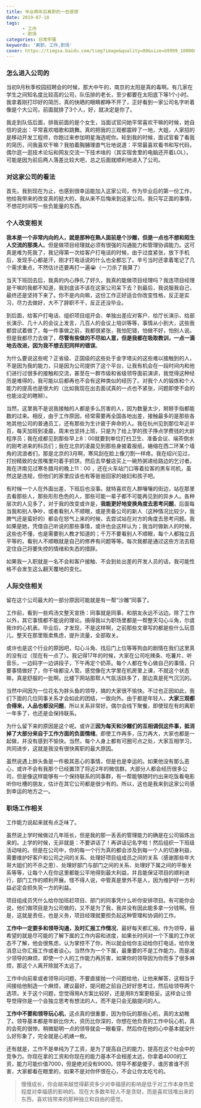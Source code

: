 ```yaml
---
title: 毕业两年后离职的一些感想
date: 2019-07-10
tags:
      - 工作
      - 职场
categories: 日常牢骚
keywords: '离职，工作,职场'
cover: https://timgsa.baidu.com/timg?image&quality=80&size=b9999_10000&sec=1576945397016&di=4b7f5dd9d65c391d915838812f19e30e&imgtype=0&src=http%3A%2F%2Fp0.ssl.cdn.btime.com%2Ft01e1690d9161992645.jpg%3Fsize%3D440x322
---
```

### 怎么进入公司的
   当初9月秋季校园招聘会的时候，那大中午的，南京的太阳是真的毒啊。有几家在学生之间知名度比较高的公司，队伍排的老长，至少都要在太阳底下等1个小时。我拿着刚打印好的简历，真的快晒的眼睛都睁不开了，正好看到一家公司名字听着像是个大公司，前面就排了3个人，好，就决定是你了。
   
   我走到队伍后面，排我前面的是个女生，当面试官问她平常喜欢干嘛的时候，她自信的说出：平常喜欢唱歌和跳舞。真的把我的三观都震碎了一地，大姐，人家招的是移动开发工程师，你跑过来参加明星海选呢你。轮到我的时候，面试官看了看我的简历，问我喜欢干嘛？我拍着胸脯理直气壮地说道：平常最喜欢看书和写代码，偶尔逛一逛技术论坛和网友交流一下技术啥的（其实宿舍里的电脑还开着LOL）。可能是因为前后两人落差比较大吧，总之后面就顺利地进入了公司。
   
### 对这家公司的看法
   首先，我到现在为止，也感到很幸运能加入这家公司，作为毕业后的第一份工作，他给我带来的改变真的挺大的，我从来不后悔来到这家公司。我只写正面的事情，不想花时间写一些负能量的东西。
   
###  个人改变相关
   **我本是一个非常内向的人，就是那种在熟人面前是个沙雕，但是一点也不想和陌生人交流的那类人**。但是做项目经理就必须有很强的沟通能力和管理协调能力。这可真是难为死我了，我记得第一次给客户打电话的时候，由于过度紧张，放下手机后，发现手心都是汗，刚才打电话说的什么也全都忘了。辛亏当时还拿着笔记了几个需求重点，不然估计还要再打一遍😭（一刀杀了我算了）
   
当天下班回去后，我真的内心挣扎了好久，我真的能做项目经理吗？我连项目经理是干嘛的我都不知道，我到底该不该在这家公司呆下去？到最后，我说服我自己，最终还是坚持下来了。你不是内向嘛，这份工作正好适合你改变性格，反正是实习，尽力去做好，大不了辞职不干，反正还没毕业。

   到后面，给客户打电话、组织项目组开会、单独出差应对客户、给厅长演示、给部长演示、几十人的会议上发言，几百人的会议上培训等等，事情从小到大，这些我都尝试着做了，每一件事做之前，我都很紧张，我怕犯错，怕做不好，怕别人说。但是我都尽力去做了，**尽管有些做的不尽如人意，但是我都在吸取教训，一点一滴地去改进，因为我不想去犯同样的错误**。
   
   为什么要说这些呢？正省级、正国级的这些处于金字塔尖的这些难以接触到的人，不是因为我的能力，只是因为公司提供了这个平台，让我有机会在一段时间内和他们进行过很多的接触和交流，甚至在一群市级和省级领导面前演讲，我觉得这种经历是难得的，我可能以后都再也不会有这种类似的经历了。对我个人的锻炼和个人能力的提高也是很大的（比如我现在出去面试真的一点也不紧张，问题即使不会的也能淡定的瞎掰）。
   
   当然，这里我不是说我接触的人都是多么厉害的人，因为数量太少，掰掰手指都能数的过来。相反，由于工作原因，经常需要再全国各地出差，接触最多的是那些各地其他公司的普通员工，还有那些为生计疲于奔命的人。我在杭州见到那位年近半百，每天加班到凌晨，周末也坚持上班，只是为了给上学的孩子挣点学费钱的大龄程序员；我在成都见到那些早上8：00就要到单位打扫卫生、准备会议、端茶倒水的刚考进来的科员们；我在北京的凌晨见到那些身披着报纸，蜷缩在西二环某个墙角的流浪者们，那是北京的3月啊，寒风刮在脸上像刀割一样疼。我在绍兴见过，打扮精致的女孩嘴里叼着手抓饼。然后去早餐店买上一碗热粥递给路边的乞讨者。我在济南见过寒冬腊月的晚上11：00 ，还在火车站门口等着拉客的黑车司机，虽然这是违规，但他们的家里应该也有等爸爸回家的媳妇和孩子吧。
   
   有时候一个人在外面出差，下班后也没事。就特喜欢在人群嚷嚷的街边，站在那里去看那些人，那些形形色色的人，那些可能一辈子都不可能再见到的异乡人。各种层次的人见多了，对于我的改变或许是，**我能更好地变换角度去思考问题**，后面每当我和别人争吵，或者看别人不顺眼，或是责备公司的新人（这种情况比较少，我脾气还是蛮好的）都会在怒气上来的时候，去尝试站在对方的角度去思考问题。我如果是她，凭借自己听说的那些事情，或许也会这样认为；我当时做新人的时候，这些也不懂，也是需要别人教才知道的；千万不要看别人不顺眼，每个人都独立且平等的，看别人不顺眼就是自己的修养有问题等等。每次我都是通过这些方法去稳定住自己将要失控的情绪和失态的措辞。
   
  如果我一入职就是一名不会和客户接触、不会到处出差的开发人员的话，我可能性格不会发生这么翻天覆地的变化。
###  人际交往相关
      
   留在这个公司最大的一部分原因可能就是有一帮“沙雕”同事了。
   
   工作前，看到一些鸡汤文整天宣扬：同事就是同事，和朋友永远不沾边。除了工作以外，其它事情都不能说的理论。搞得我以为职场里都是一帮整天勾心斗角，尔虞我诈的心机表。毕业后，才发现，不是这样啊，之前那些文章写的都是些什么玩意儿，整天在那里贩卖焦虑，提升流量，全部取关。
   
   或许也是这个行业的原因吧，勾心斗角、找后门上位等等狗血的剧情在我们这里真的没有过（现在有一点了）。我记得17年的时候，大家在公司吃辣条、吃薯片、听音乐，一边码字一边讲段子，下午再定个奶茶。每个人都在专心做自己的事情，只要事情做好了，你干啥都没人管。感觉像在大学里在机房里上课，不就这个状态嘛，真是舒服的一批啊。比楼下网站那帮人气氛活跃多了，那边真是死气沉沉的。
   
   当然中间因为一位花名为胖头鱼的领导，搞的大家很不愉快。不过也正因如此，我们下面的几位同事关系才会如此的团结，一致向外。由于都是年轻人，**大家三观都合得来，人品也都没问题**，所以关系非常好。偶尔会线下聚餐，即使现在有的离职一年多了，也还是会保持联系。
   
   为什么留下来的原因是这个呢。或许正**因为每天和沙雕们的互相调侃这件事，抵消掉了大部分来自于工作方面的负面情绪**。即使工作再多，压力再大，大家也都是一起做，并没有感到不愉快。当然，每个人身上都有可圈可点之处，大家互相学习，共同进步，这就是我没有很快离职的最大原因。
   
   虽然说遇上胖头鱼是一件极其恶心的事情，但是也是幸运的。如果他没有那么恶心，或许不会有我那个已经置顶了将近2年的微信群。大部分人都会经历很多公司，但是像这样能够有一个保持联系的同事群，有一帮能够随时约出来吃饭看电影听你吐槽的朋友，估计在其它公司都是很少有的。所以，这也是我来到这家公司感到幸运的地方之一。
   
### 职场工作相关
   
   工作能力说起来就有点乏味了。
   
   虽然说上学时候做过几年班长，但是我的那一丢丢的管理能力的确是在公司锻炼出来的。上学的时候，无非就是：不要讲话了！再讲话记名字啦！然后组织一下班级活动啥的。但是在公司中，你的每一个行为真的都会涉及到每一个人的切身利益，需要维护好客户和公司之间的关系、处理好项目组成员之间的关系（感谢那些年大哥大姐们的不杀之恩）、处理好部门与部门之间的关系、处理好下属之间的平衡关系等等，让每个人在你这里都能公平地得到最大利益，并且能保证项目的顺利进行，部门工作的顺利开展。怪不得人说，中管真是里外不是人，因为维护好一方利益必定会损失另一方的利益。
   
   项目组成员凭什么给你加班赶项目、部门的同事凭什么听你安排项目。有可能你会说，他们做项目是为公司做的，又不是为了我，我并没有因此能多拿一分钱啊。但是，这就是责任，也是义务，项目经理就要担负起这种管理和协调的工作。
   
   **工作中一定要多和领导沟通，及时汇报工作情况**，最好每天都汇报。作为领导，最希望的就是尽可能的了解下属的工作内容和进度，如果长时间对一个下属的工作状态不了解，他会很焦虑，认为掌控不了你，所以就会给你主动给你打电话，给你发消息让你汇报工作或者谈心。当然作为一个下属，最重要的不是工作能力，而是减少领导的麻烦，即使一个人的工作能力再厉害，如果你的领导因为你而多了很多麻烦，那这个人离开除就不太远了。
   
   工作中向前辈或者领导问问题，不要直接抛一个问题给他，让他来解答，这相当于间接给他制造一个麻烦，建议最好，提问题之前自己好好思考过，然后给领导两个选项，关于这个问题，您觉得用A方案比较好，还是用B方案更稳妥。这样会让领导觉得你是一个会独立思考有想法的人，而不是只会无脑提问的人。
   
   **工作中不要和领导玩心机**，这点真的很重要，因为你玩的那些心机，真的太幼稚了。领导基本都是年龄比你大，资历比你深的，你想在他负责的工作中玩心机，真的会死的很惨。稍微聪明一点的领导就会一眼看穿，然后你在他的心中基本就没什么好形象了，完全就是心机婊一枚。
   
   还有就是，工作不是单纯为了工资，是为了提高自己的能力，提高在这个社会中的竞争力。你现在拿的工资和你现在的能力基本不会相差太远，你拿着4000的工资，能力可能价值7000，但是绝对没有9000。领导不都是傻子，谁厉害谁不厉害，大家都看在眼里的，如果不是对你怀恨在心，不会让你太吃亏的。
   
>慢慢成长，你会越来越觉得薪资多少对幸福感的影响是低于对工作本身热爱程度对幸福感的影响的。现在大多数年轻人不是贪财，而是喜欢钱堆出来的东西，喜欢钱带来的那种独立和自由的感觉。 
   

